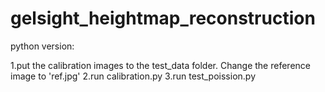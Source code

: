 # gelsight_heightmap_reconstruction
 python version:
 
 1.put the calibration images to the test_data folder. Change the reference image to 'ref.jpg'
 2.run calibration.py 
 3.run test_poission.py
